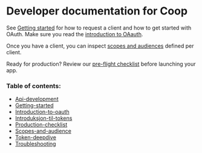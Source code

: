 # Developer documentation for Coop

See [Getting started](getting-started) for how to request a client and how to get started with OAuth. Make sure you read the [introduction to OAauth](introduction-to-oauth). 

Once you have a client, you can inspect [scopes and audiences](scopes-and-audience) defined per client. 

Ready for production? Review our [pre-flight checklist](production-checklist) before launching your app. 

### Table of contents:

* [Api-development](api-development)
* [Getting-started](getting-started)
* [Introduction-to-oauth](introduction-to-oauth)
* [Introduksjon-til-tokens](introduksjon-til-tokens)
* [Production-checklist](production-checklist)
* [Scopes-and-audience](scopes-and-audience)
* [Token-deepdive](token-deepdive)
* [Troubleshooting](troubleshooting)
